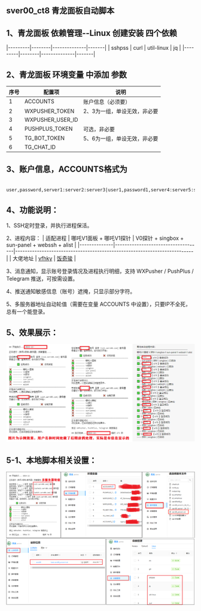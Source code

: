   ##  sver00_ct8  青龙面板自动脚本
  
  ## 1、青龙面板 依赖管理--Linux 创建安装 四个依赖
|---------|--------|--------------|-------|
| sshpss  |  curl  |  util-linux  |  jq   |
|---------|--------|--------------|-------|
       
  ## 2、青龙面板 环境变量 中添加  参数
  
| 序号 | 配置项                     | 说明                                     |
|------|----------------------------|------------------------------------------|
| 1    | ACCOUNTS                   | 账户信息（必须要）                      |
| 2    | WXPUSHER_TOKEN             | 2、3为一组，单设无效，非必要            |
| 3    | WXPUSHER_USER_ID           |                                          |
| 4    | PUSHPLUS_TOKEN             | 可选，非必要                             |
| 5    | TG_BOT_TOKEN               | 5、6为一组，单设无效，非必要            |
| 6    | TG_CHAT_ID                 |                                          |


  ## 3、账户信息，ACCOUNTS格式为
       user,password,server1:server2:server3|user1,password1,server4:server5:server6
       
  ## 4、功能说明：
1、SSH定时登录，并执行进程保活。

2、进程内容：
| 适配进程         | 哪吒V1面板    +    哪吒V1探针       | V0探针    +    singbox     +   sun-panel   +   webssh     +    alist         |
|--------------|------------------------------------|--------------------------------------------------------------------------|
| 大佬地址         | [vfhky](https://github.com/vfhky/serv00_ct8_nezha)                          | [饭奇骏](https://github.com/frankiejun/serv00-play)                                                                    |               

3、消息通知，显示账号登录情况及进程执行明细，支持 WXPusher / PushPlus / Telegram 推送，可按需设置。

4、推送通知敏感信息（账号）遮掩，只显示部分字符。

5、多服务器地址自动轮值（需要在变量 ACCOUNTS 中设置），只要IP不全死，总有一个能登录。

  ## 5、效果展示：
![Image Description](https://github.com/ryty1/alist-log/blob/main/github_images/1.png?raw=true)

  ## 5-1、本地脚本相关设置：
  
![Image Description](https://github.com/ryty1/alist-log/blob/main/github_images/2.png?raw=true)



